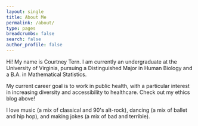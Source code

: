 ```yaml
---
layout: single
title: About Me
permalink: /about/
type: pages
breadcrumbs: false
search: false
author_profile: false
---
```


Hi! My name is Courtney Tern. I am currently an undergraduate at the University of Virginia, pursuing a Distinguished Major in Human Biology and a B.A. in Mathematical Statistics.

My current career goal is to work in public health, with a particular interest in increasing diversity and accessibility to healthcare. Check out my ethics blog above!

I love music (a mix of classical and 90's alt-rock), dancing (a mix of ballet and hip hop), and making jokes (a mix of bad and terrible).
